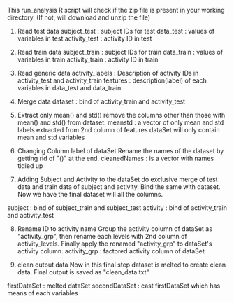 This run_analysis R script will check if the zip file is present in your working directory. (If not, will download and unzip the file)

1. Read test data
subject_test : subject IDs for test
data_test : values of variables in test
activity_test : activity ID in test

2. Read train data
subject_train : subject IDs for train
data_train : values of variables in train
activity_train : activity ID in train

3. Read generic data
activity_labels : Description of activity IDs in activity_test and activity_train
features : description(label) of each variables in data_test and data_train

4. Merge data
dataset : bind of activity_train and activity_test

5. Extract only mean() and std()
remove the columns other than those with mean() and std() from dataset.
meanstd : a vector of only mean and std labels extracted from 2nd column of features
dataSet will only contain mean and std variables

6. Changing Column label of dataSet
Rename the names of the dataset by getting rid of "()" at the end.
cleanedNames : is a vector with names tidied up

7. Adding Subject and Activity to the dataSet
do exclusive merge of test data and train data of subject and activity. Bind the same with dataset. Now we have the final dataset will all the columns.

subject : bind of subject_train and subject_test
activity : bind of activity_train and activity_test

8. Rename ID to activity name
Group the activity column of dataSet as "activity_grp", then rename each levels with 2nd column of activity_levels. Finally apply the renamed "activity_grp" to dataSet's activity column.
activity_grp : factored activity column of dataSet

9. clean output data
Now in this final step dataset is melted to create clean data. Final output is saved as "clean_data.txt"

firstDataSet : melted dataSet
secondDataSet : cast firstDataSet which has means of each variables